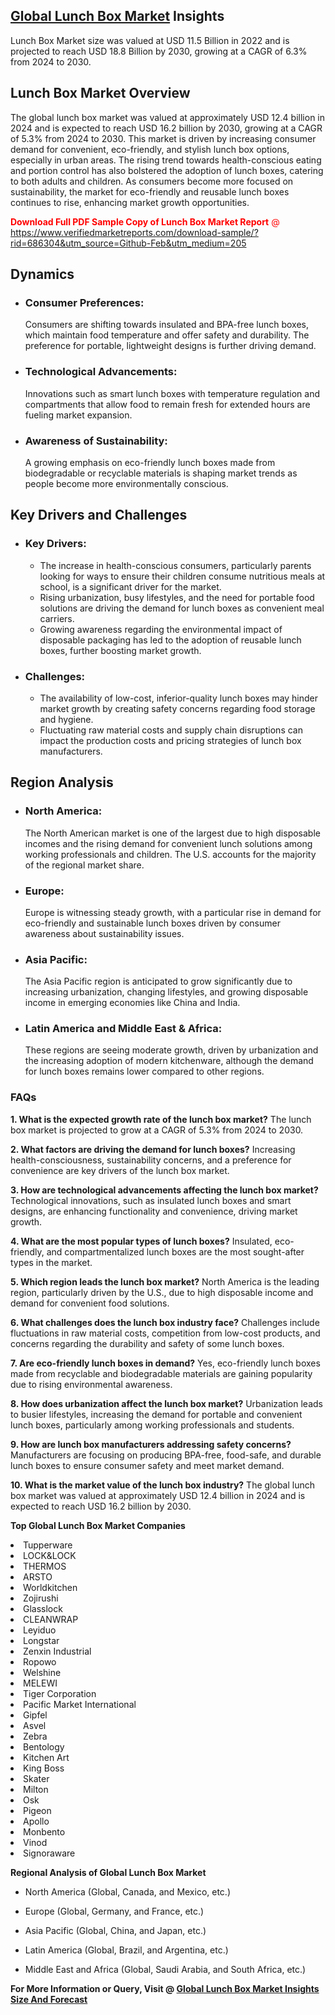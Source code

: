 <h2><a href="https://www.verifiedmarketreports.com/download-sample/?rid=686304&amp;utm_source=Github&amp;utm_medium=205" target="_blank">Global Lunch Box Market</a> Insights</h2><p>Lunch Box Market size was valued at USD 11.5 Billion in 2022 and is projected to reach USD 18.8 Billion by 2030, growing at a CAGR of 6.3% from 2024 to 2030.</p><p> <h2>Lunch Box Market Overview</h2> <p>The global lunch box market was valued at approximately USD 12.4 billion in 2024 and is expected to reach USD 16.2 billion by 2030, growing at a CAGR of 5.3% from 2024 to 2030. This market is driven by increasing consumer demand for convenient, eco-friendly, and stylish lunch box options, especially in urban areas. The rising trend towards health-conscious eating and portion control has also bolstered the adoption of lunch boxes, catering to both adults and children. As consumers become more focused on sustainability, the market for eco-friendly and reusable lunch boxes continues to rise, enhancing market growth opportunities.</p> <p><p><span class=""><span style="color: #ff0000;"><strong>Download Full PDF Sample Copy of Lunch Box Market Report</strong> @ </span><a href="https://www.verifiedmarketreports.com/download-sample/?rid=686304&amp;utm_source=Github-Feb&amp;utm_medium=205" target="_blank">https://www.verifiedmarketreports.com/download-sample/?rid=686304&amp;utm_source=Github-Feb&amp;utm_medium=205</a></span></p></p> <h2>Dynamics</h2> <ul> <li><h3>Consumer Preferences:</h3> Consumers are shifting towards insulated and BPA-free lunch boxes, which maintain food temperature and offer safety and durability. The preference for portable, lightweight designs is further driving demand.</li> <li><h3>Technological Advancements:</h3> Innovations such as smart lunch boxes with temperature regulation and compartments that allow food to remain fresh for extended hours are fueling market expansion.</li> <li><h3>Awareness of Sustainability:</h3> A growing emphasis on eco-friendly lunch boxes made from biodegradable or recyclable materials is shaping market trends as people become more environmentally conscious.</li> </ul> <h2>Key Drivers and Challenges</h2> <ul> <li><h3>Key Drivers:</h3> <ul> <li>The increase in health-conscious consumers, particularly parents looking for ways to ensure their children consume nutritious meals at school, is a significant driver for the market.</li> <li>Rising urbanization, busy lifestyles, and the need for portable food solutions are driving the demand for lunch boxes as convenient meal carriers.</li> <li>Growing awareness regarding the environmental impact of disposable packaging has led to the adoption of reusable lunch boxes, further boosting market growth.</li> </ul> </li> <li><h3>Challenges:</h3> <ul> <li>The availability of low-cost, inferior-quality lunch boxes may hinder market growth by creating safety concerns regarding food storage and hygiene.</li> <li>Fluctuating raw material costs and supply chain disruptions can impact the production costs and pricing strategies of lunch box manufacturers.</li> </ul> </li> </ul> <h2>Region Analysis</h2> <ul> <li><h3>North America:</h3> The North American market is one of the largest due to high disposable incomes and the rising demand for convenient lunch solutions among working professionals and children. The U.S. accounts for the majority of the regional market share.</li> <li><h3>Europe:</h3> Europe is witnessing steady growth, with a particular rise in demand for eco-friendly and sustainable lunch boxes driven by consumer awareness about sustainability issues.</li> <li><h3>Asia Pacific:</h3> The Asia Pacific region is anticipated to grow significantly due to increasing urbanization, changing lifestyles, and growing disposable income in emerging economies like China and India.</li> <li><h3>Latin America and Middle East & Africa:</h3> These regions are seeing moderate growth, driven by urbanization and the increasing adoption of modern kitchenware, although the demand for lunch boxes remains lower compared to other regions.</li> </ul> <h3>FAQs</h3> <p><strong>1. What is the expected growth rate of the lunch box market?</strong> The lunch box market is projected to grow at a CAGR of 5.3% from 2024 to 2030.</p> <p><strong>2. What factors are driving the demand for lunch boxes?</strong> Increasing health-consciousness, sustainability concerns, and a preference for convenience are key drivers of the lunch box market.</p> <p><strong>3. How are technological advancements affecting the lunch box market?</strong> Technological innovations, such as insulated lunch boxes and smart designs, are enhancing functionality and convenience, driving market growth.</p> <p><strong>4. What are the most popular types of lunch boxes?</strong> Insulated, eco-friendly, and compartmentalized lunch boxes are the most sought-after types in the market.</p> <p><strong>5. Which region leads the lunch box market?</strong> North America is the leading region, particularly driven by the U.S., due to high disposable income and demand for convenient food solutions.</p> <p><strong>6. What challenges does the lunch box industry face?</strong> Challenges include fluctuations in raw material costs, competition from low-cost products, and concerns regarding the durability and safety of some lunch boxes.</p> <p><strong>7. Are eco-friendly lunch boxes in demand?</strong> Yes, eco-friendly lunch boxes made from recyclable and biodegradable materials are gaining popularity due to rising environmental awareness.</p> <p><strong>8. How does urbanization affect the lunch box market?</strong> Urbanization leads to busier lifestyles, increasing the demand for portable and convenient lunch boxes, particularly among working professionals and students.</p> <p><strong>9. How are lunch box manufacturers addressing safety concerns?</strong> Manufacturers are focusing on producing BPA-free, food-safe, and durable lunch boxes to ensure consumer safety and meet market demand.</p> <p><strong>10. What is the market value of the lunch box industry?</strong> The global lunch box market was valued at approximately USD 12.4 billion in 2024 and is expected to reach USD 16.2 billion by 2030.</p> </p><p><strong>Top Global Lunch Box Market Companies</strong></p><div data-test-id=""><p><li>Tupperware</li><li> LOCK&LOCK</li><li> THERMOS</li><li> ARSTO</li><li> Worldkitchen</li><li> Zojirushi</li><li> Glasslock</li><li> CLEANWRAP</li><li> Leyiduo</li><li> Longstar</li><li> Zenxin Industrial</li><li> Ropowo</li><li> Welshine</li><li> MELEWI</li><li> Tiger Corporation</li><li> Pacific Market International</li><li> Gipfel</li><li> Asvel</li><li> Zebra</li><li> Bentology</li><li> Kitchen Art</li><li> King Boss</li><li> Skater</li><li> Milton</li><li> Osk</li><li> Pigeon</li><li> Apollo</li><li> Monbento</li><li> Vinod</li><li> Signoraware</li></p><div><strong>Regional Analysis of&nbsp;Global Lunch Box Market</strong></div><ul><li dir="ltr"><p dir="ltr">North America&nbsp;(Global, Canada, and Mexico, etc.)</p></li><li dir="ltr"><p dir="ltr">Europe (Global, Germany, and France, etc.)</p></li><li dir="ltr"><p dir="ltr">Asia Pacific&nbsp;(Global, China, and Japan, etc.)</p></li><li dir="ltr"><p dir="ltr">Latin America&nbsp;(Global, Brazil, and Argentina, etc.)</p></li><li dir="ltr">Middle East and Africa&nbsp;(Global, Saudi Arabia, and South Africa, etc.)</li></ul><p><strong>For More Information or Query, Visit @&nbsp;</strong><strong><a href="https://www.verifiedmarketreports.com/product/lunch-box-market/?utm_source=Github&amp;utm_medium=205" target="_blank">Global Lunch Box Market Insights Size And Forecast</a></strong></p></div>
